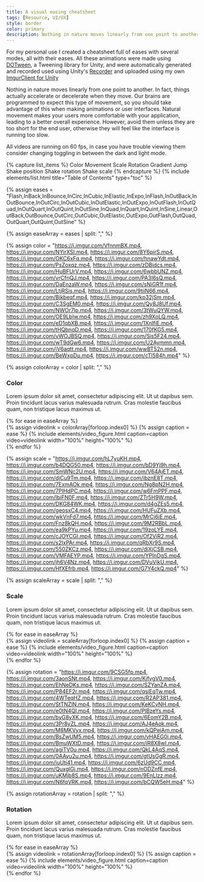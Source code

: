 ```yaml
---
title: A visual easing cheatsheet
tags: [Resource, UI/UX]
style: border
color: primary  
description: Nothing in nature moves linearly from one point to another. 
---
```


For my personal use I created a cheatsheet full of eases with several modes, all with their eases. All these animations were made using [DOTween](http://dotween.demigiant.com/), a Tweening library for Unity, and were automatically generated and recorded used using Unity's [Recorder](https://docs.unity3d.com/Packages/com.unity.recorder@2.0/manual/index.html) and uploaded using my own [ImgurClient for Unity](https://github.com/DoctorWaffles/UnityImgurClient)

Nothing in nature moves linearly from one point to another. In fact, things actually accelerate or decelerate when they move. Our brains are programmed to expect this type of movement, so you should take advantage of this when making animations or user interfaces. Natural movement makes your users more comfortable with your application, leading to a better overall experience. However, avoid them unless they are too short for the end user, otherwise they will feel like the interface is running too slow. 

All videos are running on 60 fps, in case you have trouble viewing them consider changing toggling in between the dark and light mode.






{% capture list_items %}
Color
Movement
Scale
Rotation
Gradient
Jump
Shake position
Shake rotation
Shake scale
{% endcapture %}
{% include elements/list.html title="Table of Contents" type="toc" %}


{% assign eases = "Flash,InBack,InBounce,InCirc,InCubic,InElastic,InExpo,InFlash,InOutBack,InOutBounce,InOutCirc,InOutCubic,InOutElastic,InOutExpo,InOutFlash,InOutQuad,InOutQuart,InOutQuint,InOutSine,InQuad,InQuart,InQuint,InSine,Linear,OutBack,OutBounce,OutCirc,OutCubic,OutElastic,OutExpo,OutFlash,OutQuad,OutQuart,OutQuint,OutSine" %}

{% assign easeArray = eases | split: "," %}



<!-- https://imgur.com/a/F2RJEfC -->
{% assign color = "https://i.imgur.com/VfnnmBX.mp4, https://i.imgur.com/NYirXSI.mp4, https://i.imgur.com/8Y6pjrS.mp4, https://i.imgur.com/OKC6xFq.mp4, https://i.imgur.com/hnawYdt.mp4, https://i.imgur.com/PsZoxqz.mp4, https://i.imgur.com/zDBidcs.mp4, https://i.imgur.com/HuBFUrV.mp4, https://i.imgur.com/6wbbUNZ.mp4, https://i.imgur.com/vrCfnQJ.mp4, https://i.imgur.com/PA3I6sQ.mp4, https://i.imgur.com/DaEnzaW.mp4, https://i.imgur.com/sNiGR1f.mp4, https://i.imgur.com/LtjRSis.mp4, https://i.imgur.com/9tiiN66.mp4, https://i.imgur.com/Bikbeqf.mp4, https://i.imgur.com/kp32jSm.mp4, https://i.imgur.com/C3SgEM0.mp4, https://i.imgur.com/Qy8J8Uf.mp4, https://i.imgur.com/NWOr7lp.mp4, https://i.imgur.com/3tWuQYW.mp4, https://i.imgur.com/OE9LbIw.mp4, https://i.imgur.com/zh9XoLQ.mp4, https://i.imgur.com/eD1qbXB.mp4, https://i.imgur.com/1XnlfiE.mp4, https://i.imgur.com/tHQbnqD.mp4, https://i.imgur.com/170fKG5.mp4, https://i.imgur.com/vWOJBSQ.mp4, https://i.imgur.com/Sis5F24.mp4, https://i.imgur.com/wT9dGw6.mp4, https://i.imgur.com/U2Aymmn.mp4, https://i.imgur.com/jV6aqtt.mp4, https://i.imgur.com/wwBT52n.mp4, https://i.imgur.com/BeWxpDu.mp4, https://i.imgur.com/cTl584h.mp4" %}


{% assign colorArray = color | split: "," %}

### Color 
Lorem ipsum dolor sit amet, consectetur adipiscing elit. Ut ut dapibus sem. Proin tincidunt lacus varius malesuada rutrum. Cras molestie faucibus quam, non tristique lacus maximus ut.
<div class="row">
{% for ease in easeArray %}
    <div class="col-sm-2">
    {% assign videolink = colorArray[forloop.index0] %}
    {% assign caption = ease %}
    {% include elements/video_figure.html caption=caption video=videolink width="100%" height="100%"   %}
    </div>
{% endfor %}
</div> 


<!-- https://imgur.com/a/u50BNNu -->
{% assign scale = "https://i.imgur.com/hL7yuKH.mp4, https://i.imgur.com/b4DQG50.mp4, https://i.imgur.com/bD9Yj9h.mp4, https://i.imgur.com/SmWNc2U.mp4, https://i.imgur.com/V64AjET.mp4, https://i.imgur.com/djCu9Tm.mp4, https://i.imgur.com/ibznE8T.mp4, https://i.imgur.com/7ExmAOk.mp4, https://i.imgur.com/Ng8pN2H.mp4, https://i.imgur.com/7PIHdPC.mp4, https://i.imgur.com/w6FmPPF.mp4, https://i.imgur.com/lbiFN0F.mp4, https://i.imgur.com/ZTr5H9W.mp4, https://i.imgur.com/DKG84WK.mp4, https://i.imgur.com/d4gZEs5.mp4, https://i.imgur.com/geosxC4.mp4, https://i.imgur.com/HUFuZXb.mp4, https://i.imgur.com/wkVnFd7.mp4, https://i.imgur.com/MrCi6iE.mp4, https://i.imgur.com/Fnz8kQH.mp4, https://i.imgur.com/9M2RBbL.mp4, https://i.imgur.com/ea9kPYu.mp4, https://i.imgur.com/19zoLYE.mp4, https://i.imgur.com/cJOYCGI.mp4, https://i.imgur.com/Of2ViR2.mp4, https://i.imgur.com/s2IxPAr.mp4, https://i.imgur.com/qRbXr9S.mp4, https://i.imgur.com/550ZKCz.mp4, https://i.imgur.com/diXjCSB.mp4, https://i.imgur.com/VMFAEYP.mp4, https://i.imgur.com/YPInDgS.mp4, https://i.imgur.com/jh6V4Nz.mp4, https://i.imgur.com/DVuVikU.mp4, https://i.imgur.com/HfXEfrb.mp4, https://i.imgur.com/G7Y4ckQ.mp4" %}


{% assign scaleArray = scale | split: "," %}

### Scale 
Lorem ipsum dolor sit amet, consectetur adipiscing elit. Ut ut dapibus sem. Proin tincidunt lacus varius malesuada rutrum. Cras molestie faucibus quam, non tristique lacus maximus ut.
<div class="row">
{% for ease in easeArray %}
    <div class="col-sm-2">
    {% assign videolink = scaleArray[forloop.index0] %}
    {% assign caption = ease %}
    {% include elements/video_figure.html caption=caption video=videolink width="100%" height="100%"   %}
    </div>
{% endfor %}
</div> 


<!-- https://imgur.com/a/u1pWw5q -->
{% assign rotation = "https://i.imgur.com/9CSG5fp.mp4, https://i.imgur.com/3aonSNt.mp4, https://i.imgur.com/KjfvgV0.mp4, https://i.imgur.com/EhNeDKs.mp4, https://i.imgur.com/SZYanZA.mp4, https://i.imgur.com/P84EF2r.mp4, https://i.imgur.com/qsiEqTw.mp4, https://i.imgur.com/4WTeqHZ.mp4, https://i.imgur.com/R2AP381.mp4, https://i.imgur.com/StTNZlN.mp4, https://i.imgur.com/KeKCyNH.mp4, https://i.imgur.com/e0tN4Ql.mp4, https://i.imgur.com/PlBzeYs.mp4, https://i.imgur.com/byG8yXK.mp4, https://i.imgur.com/6EomY2B.mp4, https://i.imgur.com/3Pr8yZL.mp4, https://i.imgur.com/AJ4eAok.mp4, https://i.imgur.com/M8MKVyx.mp4, https://i.imgur.com/kQPejAm.mp4, https://i.imgur.com/BsZwUM5.mp4, https://i.imgur.com/yHAEG0i.mp4, https://i.imgur.com/BmuWXtD.mp4, https://i.imgur.com/jR8X8wI.mp4, https://i.imgur.com/agiTV0u.mp4, https://i.imgur.com/QkL4AqS.mp4, https://i.imgur.com/0AAyu2u.mp4, https://i.imgur.com/gtUsGgR.mp4, https://i.imgur.com/iuUti41.mp4, https://i.imgur.com/6zUd9CC.mp4, https://i.imgur.com/QuxglGj.mp4, https://i.imgur.com/nODZnfE.mp4, https://i.imgur.com/uKMjb8S.mp4, https://i.imgur.com/9EnLlzz.mp4, https://i.imgur.com/N6fqVRK.mp4, https://i.imgur.com/bCQW5eH.mp4" %}


{% assign rotationArray = rotation | split: "," %}

### Rotation 
Lorem ipsum dolor sit amet, consectetur adipiscing elit. Ut ut dapibus sem. Proin tincidunt lacus varius malesuada rutrum. Cras molestie faucibus quam, non tristique lacus maximus ut.
<div class="row">
{% for ease in easeArray %}
    <div class="col-sm-2">
    {% assign videolink = rotationArray[forloop.index0] %}
    {% assign caption = ease %}
    {% include elements/video_figure.html caption=caption video=videolink width="100%" height="100%"   %}
    </div>
{% endfor %}
</div> 

